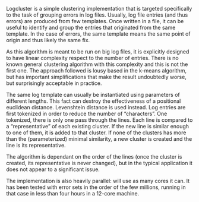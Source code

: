 Logcluster is a simple clustering implementation that is targeted specifically to the task of grouping errors in log files. Usually, log file entries (and thus errors) are produced from few templates. Once written in a file, it can be useful to identify and group the entries that originated from the same template. In the case of errors, the same template means the same point of origin and thus likely the same fix.

As this algorithm is meant to be run on big log files, it is explicitly designed to have linear complexity respect to the number of entries. There is no known general clustering algorithm with this complexity and this is not the first one. The approach followed is lousy based in the k-means algorithm, but has important simplifications that make the result undoubtedly worse, but surprisingly acceptable in practice.

The same log template can usually be instantiated using parameters of different lengths. This fact can destroy the effectiveness of a positional euclidean distance. Levenshtein distance is used instead. Log entries are first tokenized in order to reduce the number of “characters”. One tokenized, there is only one pass through the lines. Each line is compared to a “representative” of each existing cluster. If the new line is similar enough to one of them, it is added to that cluster. If none of the clusters has more than the (parameterized) minimal similarity, a new cluster is created and the line is its representative.

The algorithm is dependant on the order of the lines (once the cluster is created, its representative is never changed), but in the typical application it does not appear to a significant issue.

The implementation is also heavily parallel: will use as many cores it can. It has been tested with error sets in the order of the few millions, running in that case in less than four hours in a 12-core machine.

